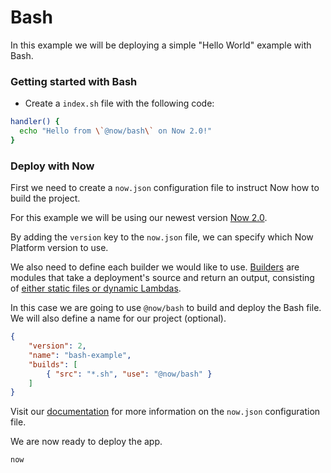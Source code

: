 # Bash

In this example we will be deploying a simple "Hello World" example with Bash.

### Getting started with Bash

- Create a `index.sh` file with the following code:

```bash
handler() {
  echo "Hello from \`@now/bash\` on Now 2.0!"
}
```

### Deploy with Now

First we need to create a `now.json` configuration file to instruct Now how to build the project.

For this example we will be using our newest version [Now 2.0](https://zeit.co/now).

By adding the `version` key to the `now.json` file, we can specify which Now Platform version to use.

We also need to define each builder we would like to use. [Builders](https://zeit.co/docs/v2/deployments/builders/overview/) are modules that take a deployment's source and return an output, consisting of [either static files or dynamic Lambdas](https://zeit.co/docs/v2/deployments/builds/#sources-and-outputs).

In this case we are going to use `@now/bash` to build and deploy the Bash file. We will also define a name for our project (optional).

```json
{
    "version": 2,
    "name": "bash-example",
    "builds": [
        { "src": "*.sh", "use": "@now/bash" }
    ]
}
```

Visit our [documentation](https://zeit.co/docs/v2/deployments/configuration) for more information on the `now.json` configuration file.

We are now ready to deploy the app.

```
now
```
